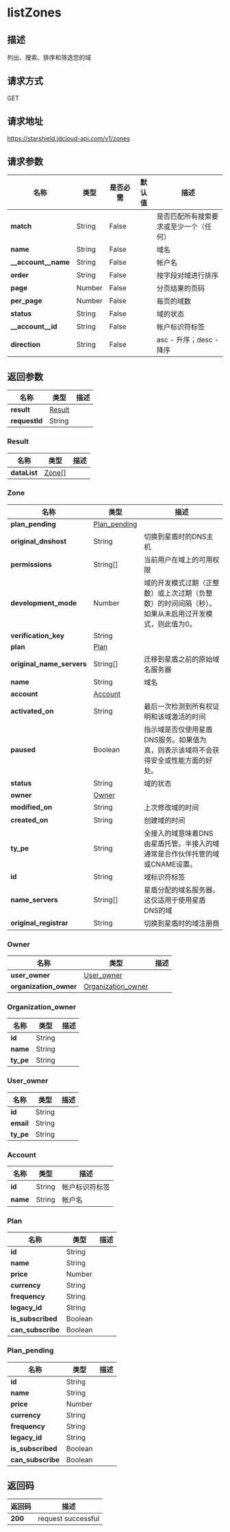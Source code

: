 # listZones


## 描述
列出、搜索、排序和筛选您的域

## 请求方式
GET

## 请求地址
https://starshield.jdcloud-api.com/v1/zones


## 请求参数
|名称|类型|是否必需|默认值|描述|
|---|---|---|---|---|
|**match**|String|False| |是否匹配所有搜索要求或至少一个（任何）|
|**name**|String|False| |域名|
|**__account__name**|String|False| |帐户名|
|**order**|String|False| |按字段对域进行排序|
|**page**|Number|False| |分页结果的页码|
|**per_page**|Number|False| |每页的域数|
|**status**|String|False| |域的状态|
|**__account__id**|String|False| |帐户标识符标签|
|**direction**|String|False| |asc - 升序；desc - 降序|


## 返回参数
|名称|类型|描述|
|---|---|---|
|**result**|[Result](listZones#result)| |
|**requestId**|String| |

### <div id="result">Result</div>
|名称|类型|描述|
|---|---|---|
|**dataList**|[Zone[]](listZones#zone)| |
### <div id="zone">Zone</div>
|名称|类型|描述|
|---|---|---|
|**plan_pending**|[Plan_pending](listZones#plan_pending)| |
|**original_dnshost**|String|切换到星盾时的DNS主机|
|**permissions**|String[]|当前用户在域上的可用权限|
|**development_mode**|Number|域的开发模式过期（正整数）或上次过期（负整数）的时间间隔（秒）。如果从未启用过开发模式，则此值为0。<br>|
|**verification_key**|String| |
|**plan**|[Plan](listZones#plan)| |
|**original_name_servers**|String[]|迁移到星盾之前的原始域名服务器|
|**name**|String|域名|
|**account**|[Account](listZones#account)| |
|**activated_on**|String|最后一次检测到所有权证明和该域激活的时间|
|**paused**|Boolean|指示域是否仅使用星盾DNS服务。如果值为真，则表示该域将不会获得安全或性能方面的好处。|
|**status**|String|域的状态|
|**owner**|[Owner](listZones#owner)| |
|**modified_on**|String|上次修改域的时间|
|**created_on**|String|创建域的时间|
|**ty_pe**|String|全接入的域意味着DNS由星盾托管。半接入的域通常是合作伙伴托管的域或CNAME设置。|
|**id**|String|域标识符标签|
|**name_servers**|String[]|星盾分配的域名服务器。这仅适用于使用星盾DNS的域|
|**original_registrar**|String|切换到星盾时的域注册商|
### <div id="owner">Owner</div>
|名称|类型|描述|
|---|---|---|
|**user_owner**|[User_owner](listZones#user_owner)| |
|**organization_owner**|[Organization_owner](listZones#organization_owner)| |
### <div id="organization_owner">Organization_owner</div>
|名称|类型|描述|
|---|---|---|
|**id**|String| |
|**name**|String| |
|**ty_pe**|String| |
### <div id="user_owner">User_owner</div>
|名称|类型|描述|
|---|---|---|
|**id**|String| |
|**email**|String| |
|**ty_pe**|String| |
### <div id="account">Account</div>
|名称|类型|描述|
|---|---|---|
|**id**|String|帐户标识符标签|
|**name**|String|帐户名|
### <div id="plan">Plan</div>
|名称|类型|描述|
|---|---|---|
|**id**|String| |
|**name**|String| |
|**price**|Number| |
|**currency**|String| |
|**frequency**|String| |
|**legacy_id**|String| |
|**is_subscribed**|Boolean| |
|**can_subscribe**|Boolean| |
### <div id="plan_pending">Plan_pending</div>
|名称|类型|描述|
|---|---|---|
|**id**|String| |
|**name**|String| |
|**price**|Number| |
|**currency**|String| |
|**frequency**|String| |
|**legacy_id**|String| |
|**is_subscribed**|Boolean| |
|**can_subscribe**|Boolean| |

## 返回码
|返回码|描述|
|---|---|
|**200**|request successful|
